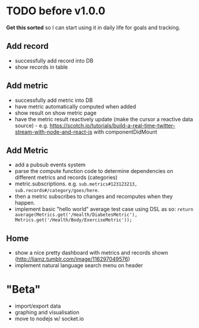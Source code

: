 TODO before v1.0.0
==================

**Get this sorted** so I can start using it in daily life for goals and tracking.

## Add record
 - successfully add record into DB
 - show records in table

## Add metric
 - successfully add metric into DB
 - have metric automatically computed when added
 - show result on show metric page
 - have the metric result reactively update (make the cursor a reactive data source) - e.g. https://scotch.io/tutorials/build-a-real-time-twitter-stream-with-node-and-react-js with componentDidMount

## Add Metric
 - add a pubsub events system
 - parse the compute function code to determine dependencies on different metrics and records (categories)
 - metric.subscriptions. e.g. `sub.metrics#123123213, sub.records#/category/goes/here`. 
 - then a metric subscribes to changes and recomputes when they happen. 
 - implement basic "hello world" average test case using DSL as so: `return average(Metrics.get('/Health/DiabetesMetric'), Metrics.get('/Health/Body/ExerciseMetric'));`

## Home
 - show a nice pretty dashboard with metrics and records shown (http://liamz.tumblr.com/image/116297049576)
 - implement natural language search menu on header


"Beta"
======

 - import/export data
 - graphing and visualisation
 - move to nodejs w/ socket.io
